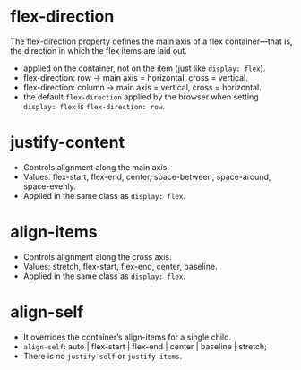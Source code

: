 # flex-direction
The flex-direction property defines the main axis of a flex container—that is, the direction in which the flex items are laid out.
- applied on the container, not on the item (just like `display: flex`).
- flex-direction: row → main axis = horizontal, cross = vertical.
- flex-direction: column → main axis = vertical, cross = horizontal.
- the default `flex-direction` applied by the browser when setting `display: flex` is `flex-direction: row`.

# justify-content
- Controls alignment along the main axis.
- Values: flex-start, flex-end, center, space-between, space-around, space-evenly.
- Applied in the same class as `display: flex`.

# align-items
- Controls alignment along the cross axis.
- Values: stretch, flex-start, flex-end, center, baseline.
- Applied in the same class as `display: flex`.

# align-self
- It overrides the container’s align-items for a single child.
- `align-self`: auto | flex-start | flex-end | center | baseline | stretch;
- There is no `justify-self` or `justify-items`.

